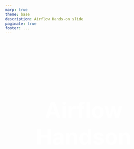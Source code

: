 ```yaml
---
marp: true
theme: base
description: Airflow Hands-on slide
paginate: true
footer: ...
---
```


<!-- size: 16:9 -->

<style>
    @font-face
    {
        font-family: monaco;
        src: url('./assets/fonts/monaco.ttf')
    }
    section {
        background:#282828;
        color:#E3A06A;
        font-family: 'monaco' 'Monaco';
        justify-content: flex-start;
    }
    h1 {
        position: relative;
        color: #E3A06A;
    }
    h2 {
        margin-top: 0;
    }
    h5 {
        background: #333333;
        color: #FFFFFF;
        text-align: center;
        padding: 5px 0px 5px 0px;
        width: 40%;
    }
    p{ color:#E3A06A;}
    li {list-style-type: none;}
    li:before {
        content: '';
        width: 6px;
        height: 6px;
        display: inline-block;
        border-radius: 100%;
        background: #E3A06A;
        position: relative;
        left: -15px;
        top: -5px;
    }
    pre {color: #E3A06A;}
    footer {color: #E3A06A;}

</style>

<style scoped>
    section {
        justify-content: center;
    }
    p{
        text-align: right;
        margin-top: 10%;
        font-size: 18px;
    }
</style>

<!-- <style>
    @font-face
    {
        font-family: monaco;
        src: url('./assets/fonts/monaco.ttf')
    }
    section {
        background:#282828;
        color:#BDC3C9;
        font-family: 'monaco' 'Monaco';
        justify-content: flex-start;
    }
    h1 {
        position: relative;
        color: #BDC3C9;
    }
    h2 {
        margin-top: 0;
    }
    h5 {
        background: #333333;
        color: #FFFFFF;
        text-align: center;
        padding: 5px 0px 5px 0px;
        width: 40%;
    }
    p{ color:#BDC3C9;}
    li {list-style-type: none;}
    li:before {
        content: '';
        width: 6px;
        height: 6px;
        display: inline-block;
        border-radius: 100%;
        background: #BDC3C9;
        position: relative;
        left: -15px;
        top: -5px;
    }
    pre {color: #BDC3C9;}
    footer {color: #BDC3C9;}

</style>

<style scoped>
    section {
        justify-content: center;
    }
    p{
        text-align: right;
        margin-top: 10%;
        font-size: 18px;
    }
</style> -->

# Airflow Handson

- Airflowとは
- 簡単な例
- クラウドサービス上で実装してみる
- 応用例

2020.01.24


---

<style scoped>
    h1 {
        text-align: center;
        font-size: 70px;
        height: 100%;
        padding-top: 20%;
    }
</style>

# Airflowとは

---

<style scoped>
    h1 { color: white; }
    h6 { text-align: center; margin-top:0; }
    li, ul { color: white; }
    pre {color: #E3A06A;}
    li {list-style-type: none;}
    li:before { background: white; }
</style>

# Airflowとは

![bg](./assets/images/top-bl.png)

- ↓ みたいなやつが作れるやつ

###### ![height:250px width:100%](./assets/images/top.png)

- ワークフロー(データの取得・クリーニング・前処理、モデリング、スクレイピングなどの処理)を管理したり、スケジュールしたりするためのフレームワーク
- 2014年10月に、`Airbnb`の`Maxime Beauchemin`によって始まったOSSプロジェクトで、2019年1月に`Apache Airflow`になった

---



---